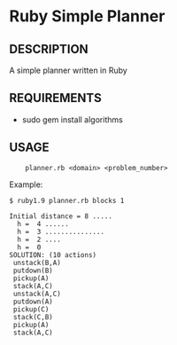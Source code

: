 Ruby Simple Planner
===================

DESCRIPTION
-----------

A simple planner written in Ruby

REQUIREMENTS
------------

 * sudo gem install algorithms

USAGE
-----

        planner.rb <domain> <problem_number>

Example:

    $ ruby1.9 planner.rb blocks 1
    
    Initial distance = 8 .....
      h =  4 ......
      h =  3 ...............
      h =  2 ....
      h =  0 
    SOLUTION: (10 actions)
     unstack(B,A)
     putdown(B)
     pickup(A)
     stack(A,C)
     unstack(A,C)
     putdown(A)
     pickup(C)
     stack(C,B)
     pickup(A)
     stack(A,C)
